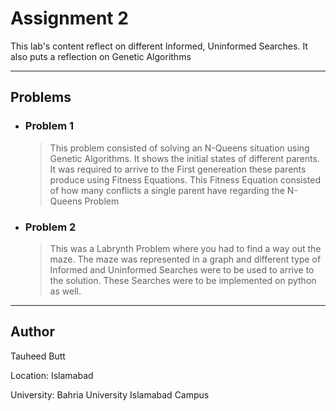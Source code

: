 # Assignment 2

This lab's content reflect on different Informed, Uninformed Searches. It also puts a reflection on Genetic Algorithms

<hr />

## Problems

* ### **Problem  1**
    <blockquote>
    This problem consisted of solving an N-Queens situation using Genetic Algorithms. It shows the initial states of different parents. It was required to arrive to the First genereation these parents produce using Fitness Equations. This Fitness Equation consisted of how many conflicts a single parent have regarding the N-Queens Problem
    </blockquote>

* ### **Problem 2**
    <blockquote>
    <p> This was a Labrynth Problem where you had to find a way out the maze. The maze was represented in a graph and different type of Informed and Uninformed Searches were to be used to arrive to the solution. These Searches were to be implemented on python as well.</p>
    </blockquote>

<hr />

## Author

Tauheed Butt

Location: Islamabad

University: Bahria University Islamabad Campus
